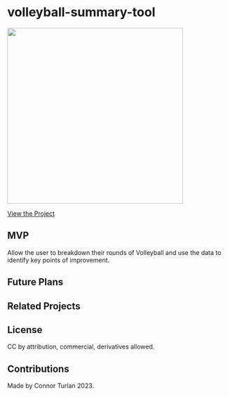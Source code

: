 # volleyball-summary-tool

<img src="./docs/preview.png" height="400px" width="400px" />

[View the Project](https://connorturlan.github.io/volleyball-summary-tool/)

## MVP

Allow the user to breakdown their rounds of Volleyball and use the data to identify key points of improvement.

<!-- ## Implementation -->

## Future Plans

## Related Projects

## License

CC by attribution, commercial, derivatives allowed.

## Contributions

Made by Connor Turlan 2023.
